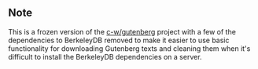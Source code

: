 ## Note

This is a frozen version of the [c-w/gutenberg](https://github.com/c-w/gutenberg) project with a few of the
dependencies to BerkeleyDB removed to make it easier to use basic functionality for downloading Gutenberg
texts and cleaning them when it's difficult to install the BerkeleyDB dependencies on a server.